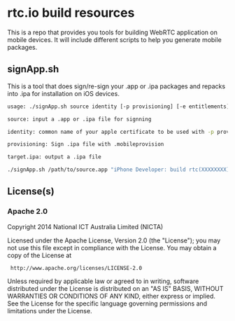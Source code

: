 
# rtc.io build resources

This is a repo that provides you tools for building WebRTC application on mobile devices. It will include different scripts to help you generate mobile packages.

## signApp.sh

This is a tool that does sign/re-sign your .app or .ipa packages and repacks into .ipa for installation on iOS devices.

```bash
usage: ./signApp.sh source identity [-p provisioning] [-e entitlements] target.ipa

source: input a .app or .ipa file for signning

identity: common name of your apple certificate to be used with -p provisioning

provisioning: Sign .ipa file with .mobileprovision

target.ipa: output a .ipa file

./signApp.sh /path/to/source.app "iPhone Developer: build rtc(XXXXXXXX)" -p xxx.mobileprovision output.ipa
```
## License(s)

### Apache 2.0

Copyright 2014 National ICT Australia Limited (NICTA)

   Licensed under the Apache License, Version 2.0 (the "License");
   you may not use this file except in compliance with the License.
   You may obtain a copy of the License at

     http://www.apache.org/licenses/LICENSE-2.0

   Unless required by applicable law or agreed to in writing, software
   distributed under the License is distributed on an "AS IS" BASIS,
   WITHOUT WARRANTIES OR CONDITIONS OF ANY KIND, either express or implied.
   See the License for the specific language governing permissions and
   limitations under the License.
